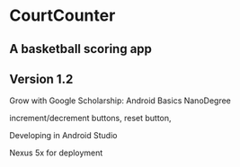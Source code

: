 # CourtCounter
## A basketball scoring app
## Version 1.2

Grow with Google Scholarship: Android Basics NanoDegree

increment/decrement buttons, reset button, 

Developing in Android Studio

Nexus 5x for deployment

